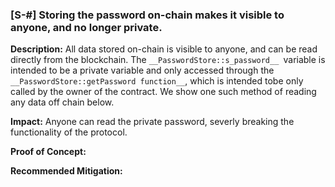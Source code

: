 ### [S-#] Storing the password on-chain makes it visible to anyone, and no longer private.

**Description:** All data stored on-chain is visible to anyone, and can be read directly from the blockchain. The `__PasswordStore::s_password__ `variable is intended to be a private variable and only accessed through the `__PasswordStore::getPassword function__`, which is intended tobe only called by the owner of the contract.
We show one such method of reading any data off chain below.

**Impact:** Anyone can read the private password, severly breaking the functionality of the protocol.

**Proof of Concept:**

**Recommended Mitigation:** 